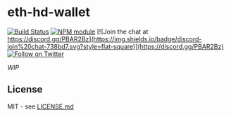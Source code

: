 # eth-hd-wallet

[![Build Status](https://secure.travis-ci.org/hiddentao/eth-hd-wallet.svg?branch=master)](http://travis-ci.org/hiddentao/eth-hd-wallet)
[![NPM module](https://badge.fury.io/js/eth-hd-wallet.svg)](https://badge.fury.io/js/eth-hd-wallet)
[![Join the chat at https://discord.gg/PBAR2Bz](https://img.shields.io/badge/discord-join%20chat-738bd7.svg?style=flat-square)](https://discord.gg/PBAR2Bz)
[![Follow on Twitter](https://img.shields.io/twitter/url/http/shields.io.svg?style=social&label=Follow&maxAge=2592000)](https://twitter.com/hiddentao)

*WIP*

## License

MIT - see [LICENSE.md](LICENSE.md)
